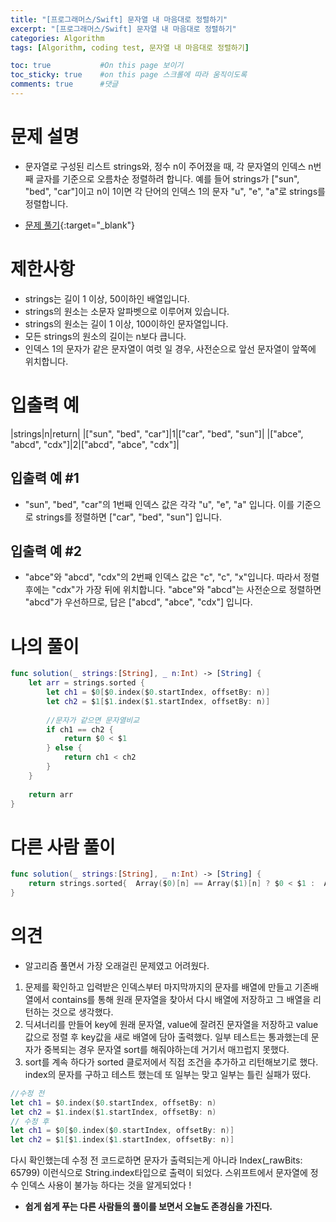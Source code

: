 ```yaml
---
title: "[프로그래머스/Swift] 문자열 내 마음대로 정렬하기"
excerpt: "[프로그래머스/Swift] 문자열 내 마음대로 정렬하기"
categories: Algorithm
tags: [Algorithm, coding test, 문자열 내 마음대로 정렬하기]

toc: true           #On this page 보이기 
toc_sticky: true    #on this page 스크롤에 따라 움직이도록 
comments: true      #댓글
---
```

# 문제 설명 
- 문자열로 구성된 리스트 strings와, 정수 n이 주어졌을 때, 각 문자열의 인덱스 n번째 글자를 기준으로 오름차순 정렬하려 합니다. 예를 들어 strings가 ["sun", "bed", "car"]이고 n이 1이면 각 단어의 인덱스 1의 문자 "u", "e", "a"로 strings를 정렬합니다.

- [문제 풀기](https://school.programmers.co.kr/learn/courses/30/lessons/12915){:target="_blank"} 

# 제한사항
- strings는 길이 1 이상, 50이하인 배열입니다.
- strings의 원소는 소문자 알파벳으로 이루어져 있습니다.
- strings의 원소는 길이 1 이상, 100이하인 문자열입니다.
- 모든 strings의 원소의 길이는 n보다 큽니다.
- 인덱스 1의 문자가 같은 문자열이 여럿 일 경우, 사전순으로 앞선 문자열이 앞쪽에 위치합니다.

# 입출력 예

|strings|n|return|
|["sun", "bed", "car"]|1|["car", "bed", "sun"]|
|["abce", "abcd", "cdx"]|2|["abcd", "abce", "cdx"]|

## 입출력 예 #1 
- "sun", "bed", "car"의 1번째 인덱스 값은 각각 "u", "e", "a" 입니다. 이를 기준으로 strings를 정렬하면 ["car", "bed", "sun"] 입니다.

## 입출력 예 #2
- "abce"와 "abcd", "cdx"의 2번째 인덱스 값은 "c", "c", "x"입니다. 따라서 정렬 후에는 "cdx"가 가장 뒤에 위치합니다. "abce"와 "abcd"는 사전순으로 정렬하면 "abcd"가 우선하므로, 답은 ["abcd", "abce", "cdx"] 입니다.

# 나의 풀이 
```swift 
func solution(_ strings:[String], _ n:Int) -> [String] {
    let arr = strings.sorted {
        let ch1 = $0[$0.index($0.startIndex, offsetBy: n)]
        let ch2 = $1[$1.index($1.startIndex, offsetBy: n)]
        
        //문자가 같으면 문자열비교
        if ch1 == ch2 {
            return $0 < $1
        } else {
            return ch1 < ch2
        }
    }
    
    return arr
}
``` 
# 다른 사람 풀이 
```swift 
func solution(_ strings:[String], _ n:Int) -> [String] {
    return strings.sorted{  Array($0)[n] == Array($1)[n] ? $0 < $1 :  Array($0)[n] < Array($1)[n] }
}
``` 

# 의견 
- 알고리즘 풀면서 가장 오래걸린 문제였고 어려웠다. 
1. 문제를 확인하고 입력받은 인덱스부터 마지막까지의 문자를 배열에 만들고 기존배열에서 contains를 통해 원래 문자열을 찾아서 다시 배열에 저장하고 그 배열을 리턴하는 것으로 생각했다. 
2. 딕셔너리를 만들어 key에 원래 문자열, value에 잘려진 문자열을 저장하고 value값으로 정렬 후 key값을 새로 배열에 담아 출력했다. 일부 테스트는 통과했는데 문자가 중복되는 경우 문자열 sort를 해줘야하는데 거기서 매끄럽지 못했다. 
3. sort를 계속 하다가 sorted 클로저에서 직접 조건을 추가하고 리턴해보기로 했다. index의 문자를 구하고 테스트 했는데 또 일부는 맞고 일부는 틀린 실패가 떴다. 
```swift 
//수정 전 
let ch1 = $0.index($0.startIndex, offsetBy: n)
let ch2 = $1.index($1.startIndex, offsetBy: n)
// 수정 후
let ch1 = $0[$0.index($0.startIndex, offsetBy: n)]
let ch2 = $1[$1.index($1.startIndex, offsetBy: n)]
``` 
다시 확인했는데 수정 전 코드로하면 문자가 출력되는게 아니라 Index(_rawBits: 65799) 이런식으로 String.index타입으로 출력이 되었다. 
스위프트에서 문자열에 정수 인덱스 사용이 불가능 하다는 것을 알게되었다 ! 

- **쉽게 쉽게 푸는 다른 사람들의 풀이를 보면서 오늘도 존경심을 가진다.** 

